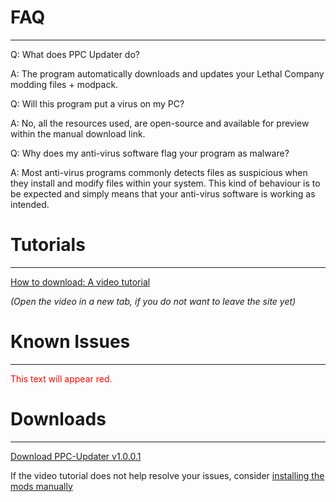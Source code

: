 # **FAQ**
_____________________

Q: What does PPC Updater do?

A: The program automatically downloads and updates your Lethal Company modding files + modpack.

Q: Will this program put a virus on my PC?

A: No, all the resources used, are open-source and available for preview within the manual download link.

Q: Why does my anti-virus software flag your program as malware?

A: Most anti-virus programs commonly detects files as suspicious when they install and modify files within your system. This kind of behaviour is to be expected and simply means that your anti-virus software is working as intended.

# **Tutorials**
_____________________

[How to download: A video tutorial](https://youtu.be/g3WjZKypkIM)

_(Open the video in a new tab, if you do not want to leave the site yet)_

# **Known Issues**
_____________________
<span style="color:red;">This text will appear red.</span>

# **Downloads**
_____________________

[Download PPC-Updater v1.0.0.1](https://github.com/CBonez0/PPC/releases/download/v1.0.0.1/PPC-Updater.exe)

If the video tutorial does not help resolve your issues, consider [installing the mods manually ](https://www.dropbox.com/scl/fo/1qwx64hf2vh8hejgx82p0/h?rlkey=5mi4o99qu2qex4zkvmu5jmt2y&dl=1)
